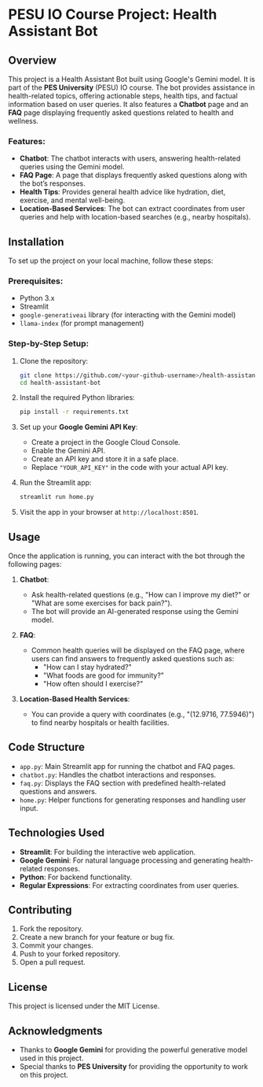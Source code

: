# PESU IO Course Project: Health Assistant Bot

## Overview
This project is a Health Assistant Bot built using Google's Gemini model. It is part of the **PES University** (PESU) IO course. The bot provides assistance in health-related topics, offering actionable steps, health tips, and factual information based on user queries. It also features a **Chatbot** page and an **FAQ** page displaying frequently asked questions related to health and wellness.

### Features:
- **Chatbot**: The chatbot interacts with users, answering health-related queries using the Gemini model. 
- **FAQ Page**: A page that displays frequently asked questions along with the bot’s responses.
- **Health Tips**: Provides general health advice like hydration, diet, exercise, and mental well-being.
- **Location-Based Services**: The bot can extract coordinates from user queries and help with location-based searches (e.g., nearby hospitals).

## Installation

To set up the project on your local machine, follow these steps:

### Prerequisites:
- Python 3.x
- Streamlit
- `google-generativeai` library (for interacting with the Gemini model)
- `llama-index` (for prompt management)

### Step-by-Step Setup:

1. Clone the repository:
    ```bash
    git clone https://github.com/<your-github-username>/health-assistant-bot.git
    cd health-assistant-bot
    ```

2. Install the required Python libraries:
    ```bash
    pip install -r requirements.txt
    ```

3. Set up your **Google Gemini API Key**:
    - Create a project in the Google Cloud Console.
    - Enable the Gemini API.
    - Create an API key and store it in a safe place.
    - Replace `"YOUR_API_KEY"` in the code with your actual API key.

4. Run the Streamlit app:
    ```bash
    streamlit run home.py
    ```

5. Visit the app in your browser at `http://localhost:8501`.

## Usage

Once the application is running, you can interact with the bot through the following pages:

1. **Chatbot**: 
   - Ask health-related questions (e.g., "How can I improve my diet?" or "What are some exercises for back pain?").
   - The bot will provide an AI-generated response using the Gemini model.

2. **FAQ**:
   - Common health queries will be displayed on the FAQ page, where users can find answers to frequently asked questions such as:
     - "How can I stay hydrated?"
     - "What foods are good for immunity?"
     - "How often should I exercise?"

3. **Location-Based Health Services**:
   - You can provide a query with coordinates (e.g., "(12.9716, 77.5946)") to find nearby hospitals or health facilities.

## Code Structure

- `app.py`: Main Streamlit app for running the chatbot and FAQ pages.
- `chatbot.py`: Handles the chatbot interactions and responses.
- `faq.py`: Displays the FAQ section with predefined health-related questions and answers.
- `home.py`: Helper functions for generating responses and handling user input.

## Technologies Used

- **Streamlit**: For building the interactive web application.
- **Google Gemini**: For natural language processing and generating health-related responses.
- **Python**: For backend functionality.
- **Regular Expressions**: For extracting coordinates from user queries.

## Contributing

1. Fork the repository.
2. Create a new branch for your feature or bug fix.
3. Commit your changes.
4. Push to your forked repository.
5. Open a pull request.

## License

This project is licensed under the MIT License.

## Acknowledgments

- Thanks to **Google Gemini** for providing the powerful generative model used in this project.
- Special thanks to **PES University** for providing the opportunity to work on this project.
